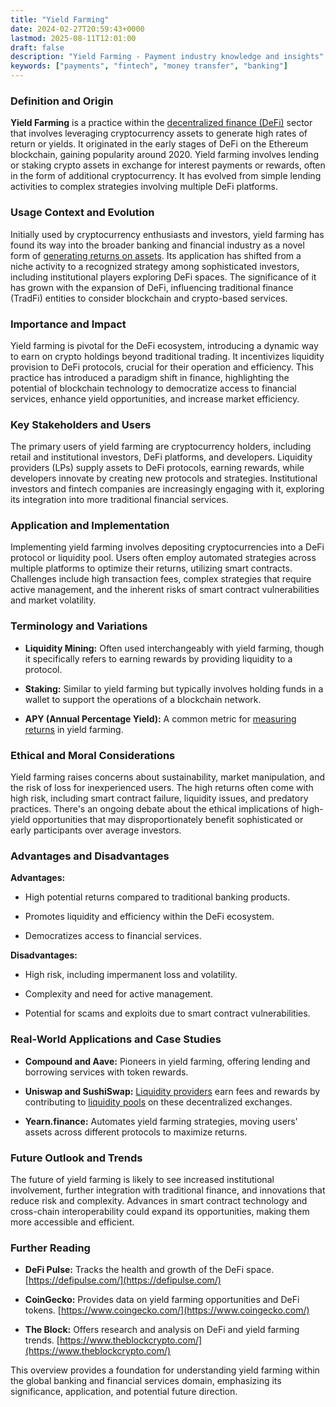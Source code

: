 ```yaml
---
title: "Yield Farming"
date: 2024-02-27T20:59:43+0000
lastmod: 2025-08-11T12:01:00
draft: false
description: "Yield Farming - Payment industry knowledge and insights"
keywords: ["payments", "fintech", "money transfer", "banking"]
---
```


### Definition and Origin

**Yield Farming** is a practice within the [decentralized finance (DeFi)](https://faisalkhanllc.xyz/resources/payments-wiki/d/decentralized-finance-defi/) sector that involves leveraging cryptocurrency assets to generate high rates of return or yields. It originated in the early stages of DeFi on the Ethereum blockchain, gaining popularity around 2020. Yield farming involves lending or staking crypto assets in exchange for interest payments or rewards, often in the form of additional cryptocurrency. It has evolved from simple lending activities to complex strategies involving multiple DeFi platforms.

### Usage Context and Evolution

Initially used by cryptocurrency enthusiasts and investors, yield farming has found its way into the broader banking and financial industry as a novel form of [generating returns on assets](https://faisalkhanllc.xyz/resources/payments-wiki/y/yield/). Its application has shifted from a niche activity to a recognized strategy among sophisticated investors, including institutional players exploring DeFi spaces. The significance of it has grown with the expansion of DeFi, influencing traditional finance (TradFi) entities to consider blockchain and crypto-based services.

### Importance and Impact

Yield farming is pivotal for the DeFi ecosystem, introducing a dynamic way to earn on crypto holdings beyond traditional trading. It incentivizes liquidity provision to DeFi protocols, crucial for their operation and efficiency. This practice has introduced a paradigm shift in finance, highlighting the potential of blockchain technology to democratize access to financial services, enhance yield opportunities, and increase market efficiency.

### Key Stakeholders and Users

The primary users of yield farming are cryptocurrency holders, including retail and institutional investors, DeFi platforms, and developers. Liquidity providers (LPs) supply assets to DeFi protocols, earning rewards, while developers innovate by creating new protocols and strategies. Institutional investors and fintech companies are increasingly engaging with it, exploring its integration into more traditional financial services.

### Application and Implementation

Implementing yield farming involves depositing cryptocurrencies into a DeFi protocol or liquidity pool. Users often employ automated strategies across multiple platforms to optimize their returns, utilizing smart contracts. Challenges include high transaction fees, complex strategies that require active management, and the inherent risks of smart contract vulnerabilities and market volatility.

### Terminology and Variations

- **Liquidity Mining:** Often used interchangeably with yield farming, though it specifically refers to earning rewards by providing liquidity to a protocol.

- **Staking:** Similar to yield farming but typically involves holding funds in a wallet to support the operations of a blockchain network.

- **APY (Annual Percentage Yield):** A common metric for [measuring returns](https://faisalkhanllc.xyz/resources/payments-wiki/i/interest/annual-percentage-yield-apy/) in yield farming.

### Ethical and Moral Considerations

Yield farming raises concerns about sustainability, market manipulation, and the risk of loss for inexperienced users. The high returns often come with high risk, including smart contract failure, liquidity issues, and predatory practices. There's an ongoing debate about the ethical implications of high-yield opportunities that may disproportionately benefit sophisticated or early participants over average investors.

### Advantages and Disadvantages

**Advantages:**

- High potential returns compared to traditional banking products.

- Promotes liquidity and efficiency within the DeFi ecosystem.

- Democratizes access to financial services.

**Disadvantages:**

- High risk, including impermanent loss and volatility.

- Complexity and need for active management.

- Potential for scams and exploits due to smart contract vulnerabilities.

### Real-World Applications and Case Studies

- **Compound and Aave:** Pioneers in yield farming, offering lending and borrowing services with token rewards.

- **Uniswap and SushiSwap:** [Liquidity providers](https://faisalkhanllc.xyz/resources/payments-wiki/l/liquidity-provider/) earn fees and rewards by contributing to [liquidity pools](https://faisalkhanllc.xyz/resources/payments-wiki/l/liquidity/) on these decentralized exchanges.

- **Yearn.finance:** Automates yield farming strategies, moving users' assets across different protocols to maximize returns.

### Future Outlook and Trends

The future of yield farming is likely to see increased institutional involvement, further integration with traditional finance, and innovations that reduce risk and complexity. Advances in smart contract technology and cross-chain interoperability could expand its opportunities, making them more accessible and efficient.

### Further Reading

- **DeFi Pulse:** Tracks the health and growth of the DeFi space. [https://defipulse.com/](https://defipulse.com/)

- **CoinGecko:** Provides data on yield farming opportunities and DeFi tokens. [https://www.coingecko.com/](https://www.coingecko.com/)

- **The Block:** Offers research and analysis on DeFi and yield farming trends. [https://www.theblockcrypto.com/](https://www.theblockcrypto.com/)

This overview provides a foundation for understanding yield farming within the global banking and financial services domain, emphasizing its significance, application, and potential future direction.